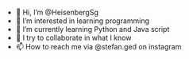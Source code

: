 - 👋 Hi, I’m @HeisenbergSg
- 👀 I’m interested in learning programming
- 🌱 I’m currently learning Python and Java script 
- 💞️ I try to collaborate in what I know
- 📫 How to reach me via @stefan.ged on instagram

<!---
HeisenbergSg/HeisenbergSg is a ✨ special ✨ repository because its `README.md` (this file) appears on your GitHub profile.
You can click the Preview link to take a look at your changes.
--->
